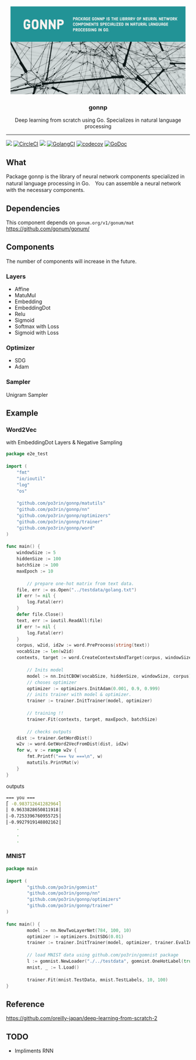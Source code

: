 <p align="center">
  <img src="./cover.png" width="480px">
  <h3 align="center">gonnp</h3>
  <p align="center">Deep learning from scratch using Go. Specializes in natural language processing</p>
</p>

---
<img src="https://img.shields.io/badge/go-v1.12-blue.svg"/> [![CircleCI](https://circleci.com/gh/po3rin/gonnp.svg?style=shield&circle-token=d2ad1b26978ffeb0f6aa43b9a517ec7e5180d474)](https://circleci.com/gh/po3rin/gonnp) <a href="https://codeclimate.com/github/po3rin/gonnp/maintainability"><img src="https://api.codeclimate.com/v1/badges/a0e4c5e4c1c04fafb73a/maintainability" /></a> [![GolangCI](https://golangci.com/badges/github.com/po3rin/gonnp.svg)](https://golangci.com) [![codecov](https://codecov.io/gh/po3rin/gonnp/branch/master/graph/badge.svg)](https://codecov.io/gh/po3rin/gonnp) [![GoDoc](https://godoc.org/github.com/po3rin/gonnp?status.svg)](https://godoc.org/github.com/po3rin/gonnp)

## What

Package gonnp is the library of neural network components specialized in natural language processing in Go.　You can assemble a neural network with the necessary components.

## Dependencies

This component depends on ```gonum.org/v1/gonum/mat```
https://github.com/gonum/gonum/

## Components

The number of components will increase in the future.

### Layers

* Affine
* MatuMul
* Embedding
* EmbeddingDot
* Relu
* Sigmoid
* Softmax with Loss
* Sigmoid with Loss

### Optimizer

* SDG
* Adam

### Sampler

Unigram Sampler

## Example

### Word2Vec

with EmbeddingDot Layers & Negative Sampling

```go
package e2e_test

import (
	"fmt"
	"io/ioutil"
	"log"
	"os"

	"github.com/po3rin/gonnp/matutils"
	"github.com/po3rin/gonnp/nn"
	"github.com/po3rin/gonnp/optimizers"
	"github.com/po3rin/gonnp/trainer"
	"github.com/po3rin/gonnp/word"
)

func main() {
	windowSize := 5
	hiddenSize := 100
	batchSize := 100
	maxEpoch := 10

        // prepare one-hot matrix from text data.
	file, err := os.Open("../testdata/golang.txt")
	if err != nil {
		log.Fatal(err)
	}
	defer file.Close()
	text, err := ioutil.ReadAll(file)
	if err != nil {
		log.Fatal(err)
	}
	corpus, w2id, id2w := word.PreProcess(string(text))
	vocabSize := len(w2id)
	contexts, target := word.CreateContextsAndTarget(corpus, windowSize)

        // Inits model
        model := nn.InitCBOW(vocabSize, hiddenSize, windowSize, corpus)
        // choses optimizer
        optimizer := optimizers.InitAdam(0.001, 0.9, 0.999)
        // inits trainer with model & optimizer.
        trainer := trainer.InitTrainer(model, optimizer)

        // training !!
        trainer.Fit(contexts, target, maxEpoch, batchSize)

        // checks outputs
	dist := trainer.GetWordDist()
	w2v := word.GetWord2VecFromDist(dist, id2w)
	for w, v := range w2v {
		fmt.Printf("=== %v ===\n", w)
		matutils.PrintMat(v)
	}
}
```

outputs

```bash
=== you ===
⎡ -0.983712641282964⎤
⎢ 0.9633828650811918⎥
⎢-0.7253396760955725⎥
⎢-0.9927919148802162⎥
    .
    .
    .
```

### MNIST

```go
package main

import (
        "github.com/po3rin/gomnist"
        "github.com/po3rin/gonnp/nn"
        "github.com/po3rin/gonnp/optimizers"
        "github.com/po3rin/gonnp/trainer"
)

func main() {
        model := nn.NewTwoLayerNet(784, 100, 10)
        optimizer := optimizers.InitSDG(0.01)
        trainer := trainer.InitTrainer(model, optimizer, trainer.EvalInterval(20))

        // load MNIST data using github.com/po3rin/gomnist package
        l := gomnist.NewLoader("./../testdata", gomnist.OneHotLabel(true), gomnist.Normalization(true))
        mnist, _ := l.Load()

        trainer.Fit(mnist.TestData, mnist.TestLabels, 10, 100)
}
```

## Reference

https://github.com/oreilly-japan/deep-learning-from-scratch-2

## TODO

* Impliments RNN
